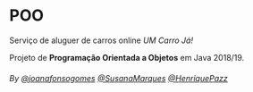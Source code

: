 # POO
Serviço de aluguer de carros online *UM Carro Já!*


Projeto de **Programação Orientada a Objetos** em Java 2018/19.

###### By [@joanafonsogomes](https://github.com/joanafonsogomes) [@SusanaMarques](https://github.com/SusanaMarques) [@HenriquePazz](https://github.com/HenriquePazz) 

